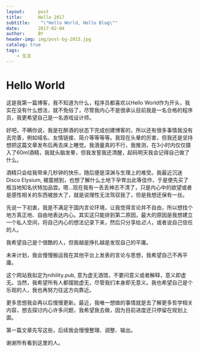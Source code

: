 ```yaml
---
layout:     post
title:      Hello 2017
subtitle:    "\"Hello World, Hello Blog\""
date:       2017-02-04
author:     BY
header-img: img/post-bg-2015.jpg
catalog: true
tags:
    - 生活
---
```



# Hello World

这是我第一篇博客，我不知道为什么，程序员都喜欢以Hello World作为开头，我实在没有什么想法，就不免俗了，尽管我内心不是很承认目前我是一名合格的程序员，我更希望自己是一名游戏设计师。

好吧，不瞒你说，我是在醉酒的状态下完成创建博客的，所以还有很多事情我没有去完善，例如域名、友情链接、简介等等等等。我现在头晕的厉害，但我还是坚持想把这篇文章发布后再去床上睡觉。我酒量真的不行，我推测，在3小时内仅仅摄入了60ml酒精，我就头脑发晕，但我发誓我还清醒，起码明天我会记得自己做了什么。

酒精只会给我带来几秒钟的快乐，随后便是深渊与生理上的难受。我最近沉迷Disco Elysium, 被震撼到，也想了解什么土地下孕育出此等佳作，于是便先买了瓶当地知名伏特加品尝。嗯...现在我有一丢丢神志不清了，只是内心中的欲望或者是感性相关的东西被放大了，就是说理性无法驾驭我了，但是我想还保有一丝。

先说一下初衷，我是不满足于国内言论环境，让我觉得言论并不自由，所以想找个地方真正地、自由地表达内心。其实这只能排到第二原因，最大的原因是我想建立一个私人空间，将自己内心的想法记录下来，然后只分享给*近人*，或者说自己信任的人。

我希望自己是个很酷的人，但我越是挣扎越是发现自己的平庸。

未来计划，我会慢慢搬运我在其他平台上发表的言论与思想，我希望自己不再平庸。

这个网站我拟定为nihility.pub, 意为虚无酒馆，不要问意义或者解释，意义即虚无。当然，我希望所有人都摆脱虚无，尽管我们本身即无意义。我也希望自己是个乐观的人，我也再努力往这方向靠近。

更多思想我会再以后慢慢更新。最近，我唯一想做的事情就是去了解更多哲学相关内容，想去探讨内心许多问题，我希望我去做，因为目前进度还只停留在规划上面。

第一篇文章先写这些，后续我会慢慢整理、调整、输出。

谢谢所有看到这里的人。


